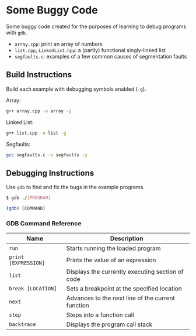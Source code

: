 # Some Buggy Code

Some buggy code created for the purposes of learning to debug programs with `gdb`.

- `array.cpp`: print an array of numbers
- `list.cpp`, `LinkedList.hpp`: a (partly) functional singly-linked list
- `segfaults.c`: examples of a few common causes of segmentation faults

## Build Instructions

Build each example with debugging symbols enabled (`-g`).

Array:

```sh
g++ array.cpp -o array -g
```

Linked List:

```sh
g++ list.cpp -o list -g
```

Segfaults:

```sh
gcc segfaults.c -o segfaults -g
```

## Debugging Instructions

Use `gdb` to find and fix the bugs in the example programs.

```sh
$ gdb ./[PROGRAM]

(gdb) [COMMAND]
```

### GDB Command Reference

| **Name**             | **Description**                                   |
| -------------------- | ------------------------------------------------- |
| `run`                | Starts running the loaded program                 |
| `print [EXPRESSION]` | Prints the value of an expression                 |
| `list`               | Displays the currently executing section of code  |
| `break [LOCATION]`   | Sets a breakpoint at the specified location       |
| `next`               | Advances to the next line of the current function |
| `step`               | Steps into a function call                        |
| `backtrace`          | Displays the program call stack                   |
